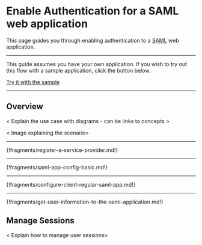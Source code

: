 # Enable Authentication for a SAML web application

This page guides you through enabling authentication to a [SAML](../../../concepts/login/intro-saml) web application. 

---

This guide assumes you have your own application. If you wish to try out this flow with a sample application, click the button below. 

<a class="samplebtn_a" href="../../../quick-starts/webapp-saml-sample" target="_blank" rel="nofollow noopener">Try it with the sample</a>

----

## Overview
 < Explain the use case with diagrams - can be links to concepts > 
 
 < Image explaining the scenario>

----

{!fragments/register-a-service-provider.md!}

----

{!fragments/saml-app-config-basic.md!}

----

{!fragments/configure-client-regular-saml-app.md!}

----

{!fragments/get-user-information-to-the-saml-application.md!}

## Manage Sessions

< Explain how to manage user sessions>

